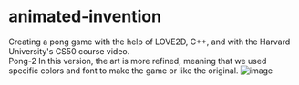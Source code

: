 # animated-invention
Creating a pong game with the help of LOVE2D, C++, and with the Harvard University's CS50 course video.
</br>
Pong-2
In this version, the art is more refined, meaning that we used specific colors and font to make the game or like 
the original. 
![image](https://user-images.githubusercontent.com/70411130/170098725-201d8a99-4f74-4974-b1df-3920975f81f9.png)

